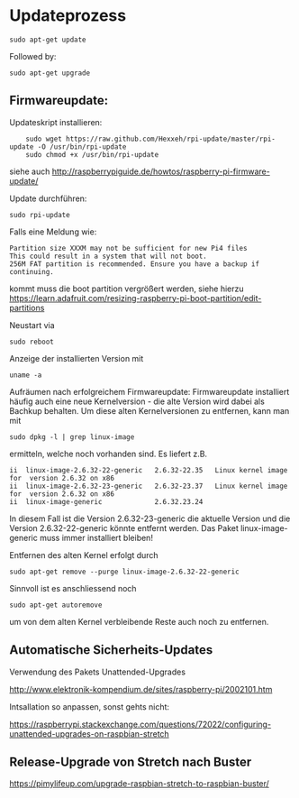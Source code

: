 # Updateprozess

    sudo apt-get update

Followed by:

    sudo apt-get upgrade

## Firmwareupdate:

Updateskript installieren:

        sudo wget https://raw.github.com/Hexxeh/rpi-update/master/rpi-update -O /usr/bin/rpi-update
        sudo chmod +x /usr/bin/rpi-update
        
siehe auch http://raspberrypiguide.de/howtos/raspberry-pi-firmware-update/

Update durchführen:

    sudo rpi-update

Falls eine Meldung wie:

    Partition size XXXM may not be sufficient for new Pi4 files
    This could result in a system that will not boot.
    256M FAT partition is recommended. Ensure you have a backup if continuing.

kommt muss die boot partition vergrößert werden, siehe hierzu https://learn.adafruit.com/resizing-raspberry-pi-boot-partition/edit-partitions

Neustart via

    sudo reboot

Anzeige der installierten Version mit

    uname -a

Aufräumen nach erfolgreichem Firmwareupdate:
Firmwareupdate installiert häufig auch eine neue Kernelversion - die alte Version wird dabei als Bachkup behalten.
Um diese alten Kernelversionen zu entfernen, kann man mit

    sudo dpkg -l | grep linux-image
    
ermitteln, welche noch vorhanden sind. Es liefert z.B.

    ii  linux-image-2.6.32-22-generic   2.6.32-22.35   Linux kernel image for  version 2.6.32 on x86
    ii  linux-image-2.6.32-23-generic   2.6.32-23.37   Linux kernel image for  version 2.6.32 on x86
    ii  linux-image-generic             2.6.32.23.24  

In diesem Fall ist die Version 2.6.32-23-generic die aktuelle Version und die Version 2.6.32-22-generic könnte entfernt werden. Das Paket linux-image-generic muss immer installiert bleiben!

Entfernen des alten Kernel erfolgt durch

    sudo apt-get remove --purge linux-image-2.6.32-22-generic
    
Sinnvoll ist es anschliessend noch

    sudo apt-get autoremove
    
um von dem alten Kernel verbleibende Reste auch noch zu entfernen.

## Automatische Sicherheits-Updates

Verwendung des Pakets Unattended-Upgrades 

http://www.elektronik-kompendium.de/sites/raspberry-pi/2002101.htm

Intsallation so anpassen, sonst gehts nicht:

https://raspberrypi.stackexchange.com/questions/72022/configuring-unattended-upgrades-on-raspbian-stretch


## Release-Upgrade von Stretch nach Buster

https://pimylifeup.com/upgrade-raspbian-stretch-to-raspbian-buster/
